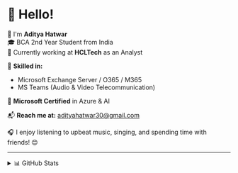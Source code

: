 # 👋 Hello!

🚩 I'm **Aditya Hatwar**  
🎓 BCA 2nd Year Student from India  
🧰 Currently working at **HCLTech** as an Analyst  

💼 **Skilled in:**
- Microsoft Exchange Server / O365 / M365  
- MS Teams (Audio & Video Telecommunication)

📜 **Microsoft Certified** in Azure & AI  

📬 **Reach me at:** [adityahatwar30@gmail.com](mailto:adityahatwar30@gmail.com)  

🎧 I enjoy listening to upbeat music, singing, and spending time with friends! 😊  

---

<details>
  <summary>📊 GitHub Stats</summary>

  <br/>

  <div align="center">
    <img src="https://github-readme-stats.vercel.app/api?username=Aditya-Hatwar&show_icons=true&theme=radical" alt="Aditya's GitHub Stats" />
    <img src="https://github-readme-streak-stats.herokuapp.com/?user=Aditya-Hatwar&theme=radical" alt="Aditya's GitHub Streak" />
    <img src="https://github-readme-stats.vercel.app/api/top-langs/?username=Aditya-Hatwar&layout=compact&theme=radical" alt="Top Languages" />
  </div>

</details>

